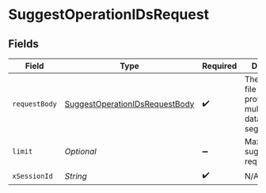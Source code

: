 # SuggestOperationIDsRequest


## Fields

| Field                                                                                       | Type                                                                                        | Required                                                                                    | Description                                                                                 |
| ------------------------------------------------------------------------------------------- | ------------------------------------------------------------------------------------------- | ------------------------------------------------------------------------------------------- | ------------------------------------------------------------------------------------------- |
| `requestBody`                                                                               | [SuggestOperationIDsRequestBody](../../models/operations/SuggestOperationIDsRequestBody.md) | :heavy_check_mark:                                                                          | The schema file to upload provided as a multipart/form-data file segment.                   |
| `limit`                                                                                     | *Optional<Double>*                                                                          | :heavy_minus_sign:                                                                          | Max number of suggestions to request                                                        |
| `xSessionId`                                                                                | *String*                                                                                    | :heavy_check_mark:                                                                          | N/A                                                                                         |